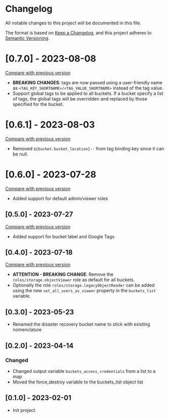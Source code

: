# Changelog

All notable changes to this project will be documented in this file.

The format is based on [Keep a Changelog](https://keepachangelog.com/en/1.0.0/),
and this project adheres
to [Semantic Versioning](https://semver.org/spec/v2.0.0.html).

# [0.7.0] - 2023-08-08

[Compare with previous version](https://github.com/sparkfabrik/terraform-google-gcp-application-bucket-creation-helper/compare/0.6.1...0.7.0)

- **BREAKING CHANGES**: tags are now passed using a user-friendly name as 
  `<TAG_KEY_SHORTNAME>/<TAG_VALUE_SHORTNAME>` instead of the tag value.
- Support global tags to be applied to all buckets. If a bucket specify a list
  of tags, the global tags will be overridden and replaced by those specified for
  the bucket.

# [0.6.1] - 2023-08-03

[Compare with previous version](https://github.com/sparkfabrik/terraform-google-gcp-application-bucket-creation-helper/compare/0.6.0...0.6.1)

- Removed `${bucket.bucket_location}--` from tag binding key since it can be
  null.

# [0.6.0] - 2023-07-28

[Compare with previous version](https://github.com/sparkfabrik/terraform-google-gcp-application-bucket-creation-helper/compare/0.5.0...0.6.0)

- Added support for default admin/viewer roles

## [0.5.0] - 2023-07-27

[Compare with previous version](https://github.com/sparkfabrik/terraform-google-gcp-application-bucket-creation-helper/compare/0.4.0...0.5.0)

- Added support for bucket label and Google Tags

## [0.4.0] - 2023-07-18

[Compare with previous version](https://github.com/sparkfabrik/terraform-google-gcp-application-bucket-creation-helper/compare/0.3.0...0.4.0)

- **ATTENTION - BREAKING CHANGE**: Remove the `roles/storage.objectViewer` role
  as default for all buckets.
- Optionally the role `roles/storage.legacyObjectReader` can be added using the
  new `set_all_users_as_viewer` property in the `buckets_list` variable.

## [0.3.0] - 2023-05-23

- Renamed the disaster recovery bucket name to stick with existing nomenclature

## [0.2.0] - 2023-04-14

### Changed

- Changed output variable `buckets_access_credentials` from a list to a map
- Moved the force_destroy variable to the buckets_list object list

## [0.1.0] - 2023-02-01

- Init project.
